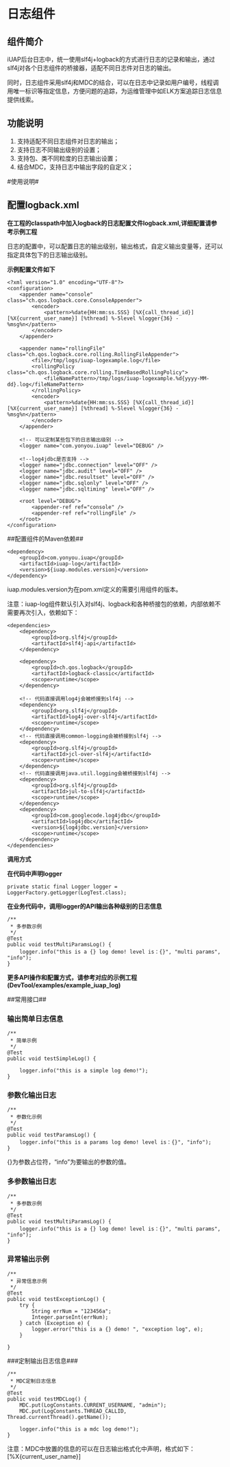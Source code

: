 # 日志组件 #

## 组件简介 ##
iUAP后台日志中，统一使用slf4j+logback的方式进行日志的记录和输出，通过slf4j对各个日志组件的桥接器，适配不同日志件对日志的输出。

同时，日志组件采用slf4j和MDC的结合，可以在日志中记录如用户编号，线程调用唯一标识等指定信息，方便问题的追踪，为运维管理中如ELK方案追踪日志信息提供线索。

## 功能说明 ##
1.	支持适配不同日志组件对日志的输出；
2.	支持日志不同输出级别的设置；
3.	支持包、类不同粒度的日志输出设置；
4.	结合MDC，支持日志中输出字段的自定义；

#使用说明#

## 配置logback.xml ##
**在工程的classpath中加入logback的日志配置文件logback.xml,详细配置请参考示例工程**

日志的配置中，可以配置日志的输出级别，输出格式，自定义输出变量等，还可以指定具体包下的日志输出级别。

**示例配置文件如下**

	<?xml version="1.0" encoding="UTF-8"?>
	<configuration>
		<appender name="console" class="ch.qos.logback.core.ConsoleAppender">
			<encoder>
				<pattern>%date{HH:mm:ss.SSS} [%X{call_thread_id}] [%X{current_user_name}] [%thread] %-5level %logger{36} - %msg%n</pattern>
			</encoder>
		</appender>
	
		<appender name="rollingFile" class="ch.qos.logback.core.rolling.RollingFileAppender">
			<file>/tmp/logs/iuap-logexample.log</file>
			<rollingPolicy class="ch.qos.logback.core.rolling.TimeBasedRollingPolicy">
				<fileNamePattern>/tmp/logs/iuap-logexample.%d{yyyy-MM-dd}.log</fileNamePattern>
			</rollingPolicy>
			<encoder>
				<pattern>%date{HH:mm:ss.SSS} [%X{call_thread_id}] [%X{current_user_name}] [%thread] %-5level %logger{36} - %msg%n</pattern>
			</encoder>
		</appender>
	
		<!-- 可以定制某些包下的日志输出级别 -->
		<logger name="com.yonyou.iuap" level="DEBUG" />
	
		<!--log4jdbc是否支持 -->
		<logger name="jdbc.connection" level="OFF" />
		<logger name="jdbc.audit" level="OFF" />
		<logger name="jdbc.resultset" level="OFF" />
		<logger name="jdbc.sqlonly" level="OFF" />
		<logger name="jdbc.sqltiming" level="OFF" />
	
		<root level="DEBUG">
			<appender-ref ref="console" />
			<appender-ref ref="rollingFile" />
		</root>
	</configuration>

##配置组件的Maven依赖##

	<dependency>
		<groupId>com.yonyou.iuap</groupId>
		<artifactId>iuap-log</artifactId>
		<version>${iuap.modules.version}</version>
	</dependency>

iuap.modules.version为在pom.xml定义的需要引用组件的版本。

注意：iuap-log组件默认引入对slf4j、logback和各种桥接包的依赖，内部依赖不需要再次引入，依赖如下：

	<dependencies>
        <dependency>
            <groupId>org.slf4j</groupId>
            <artifactId>slf4j-api</artifactId>
        </dependency>

        <dependency>
            <groupId>ch.qos.logback</groupId>
            <artifactId>logback-classic</artifactId>
            <scope>runtime</scope>
        </dependency>

        <!-- 代码直接调用log4j会被桥接到slf4j -->
        <dependency>
            <groupId>org.slf4j</groupId>
            <artifactId>log4j-over-slf4j</artifactId>
            <scope>runtime</scope>
        </dependency>
        <!-- 代码直接调用common-logging会被桥接到slf4j -->
        <dependency>
            <groupId>org.slf4j</groupId>
            <artifactId>jcl-over-slf4j</artifactId>
            <scope>runtime</scope>
        </dependency>
        <!-- 代码直接调用java.util.logging会被桥接到slf4j -->
        <dependency>
            <groupId>org.slf4j</groupId>
            <artifactId>jul-to-slf4j</artifactId>
            <scope>runtime</scope>
        </dependency>
        <dependency>
            <groupId>com.googlecode.log4jdbc</groupId>
            <artifactId>log4jdbc</artifactId>
            <version>${log4jdbc.version}</version>
            <scope>runtime</scope>
        </dependency>
	</dependencies>

**调用方式**

**在代码中声明logger**

	private static final Logger logger = LoggerFactory.getLogger(LogTest.class);

**在业务代码中，调用logger的API输出各种级别的日志信息**

	/**
	 * 多参数示例
	 */
	@Test
	public void testMultiParamsLog() {
		logger.info("this is a {} log demo! level is：{}", "multi params", "info");
	}


**更多API操作和配置方式，请参考对应的示例工程(DevTool/examples/example_iuap_log)**

##常用接口##

### 输出简单日志信息 ###

	/**
	 * 简单示例
	 */
	@Test
	public void testSimpleLog() {
		
		logger.info("this is a simple log demo!");
	}
	

### 参数化输出日志 ###

	/**
	 * 参数化示例
	 */
	@Test
	public void testParamsLog() {
		logger.info("this is a params log demo! level is：{}", "info");
	}

{}为参数占位符，“info”为要输出的参数的值。


### 多参数输出日志 ###

	/**
	 * 多参数示例
	 */
	@Test
	public void testMultiParamsLog() {
		logger.info("this is a {} log demo! level is：{}", "multi params", "info");
	}

### 异常输出示例 ###

	/**
	 * 异常信息示例
	 */
	@Test
	public void testExceptionLog() {
		try {
			String errNum = "123456a";
			Integer.parseInt(errNum);
		} catch (Exception e) {
			logger.error("this is a {} demo! ", "exception log", e);
		}
		
	}

###定制输出日志信息###

	/**
	 * MDC定制日志信息
	 */
	@Test
	public void testMDCLog() {
		MDC.put(LogConstants.CURRENT_USERNAME, "admin");
		MDC.put(LogConstants.THREAD_CALLID, Thread.currentThread().getName());
		
		logger.info("this is a mdc log demo!");
	}
注意：MDC中放置的信息的可以在日志输出格式化中声明，格式如下：
[%X{current\_user_name}]


